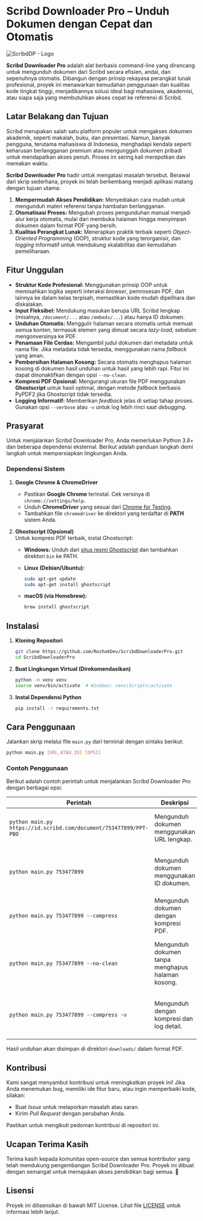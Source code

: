 # Scribd Downloader Pro – Unduh Dokumen dengan Cepat dan Otomatis

![ScribdDP - Logo](https://github.com/user-attachments/assets/62a291cd-4853-4a5d-81cb-9f5692e32479)

**Scribd Downloader Pro** adalah alat berbasis command-line yang dirancang untuk mengunduh dokumen dari Scribd secara efisien, andal, dan sepenuhnya otomatis. Dibangun dengan prinsip rekayasa perangkat lunak profesional, proyek ini menawarkan kemudahan penggunaan dan kualitas kode tingkat tinggi, menjadikannya solusi ideal bagi mahasiswa, akademisi, atau siapa saja yang membutuhkan akses cepat ke referensi di Scribd.

## Latar Belakang dan Tujuan

Scribd merupakan salah satu platform populer untuk mengakses dokumen akademik, seperti makalah, buku, dan presentasi. Namun, banyak pengguna, terutama mahasiswa di Indonesia, menghadapi kendala seperti keharusan berlangganan premium atau mengunggah dokumen pribadi untuk mendapatkan akses penuh. Proses ini sering kali merepotkan dan memakan waktu.

**Scribd Downloader Pro** hadir untuk mengatasi masalah tersebut. Berawal dari skrip sederhana, proyek ini telah berkembang menjadi aplikasi matang dengan tujuan utama:

1. **Mempermudah Akses Pendidikan:** Menyediakan cara mudah untuk mengunduh materi referensi tanpa hambatan berlangganan.
2. **Otomatisasi Proses:** Mengubah proses pengunduhan manual menjadi alur kerja otomatis, mulai dari membuka halaman hingga menyimpan dokumen dalam format PDF yang bersih.
3. **Kualitas Perangkat Lunak:** Menerapkan praktik terbaik seperti _Object-Oriented Programming_ (OOP), struktur kode yang terorganisir, dan _logging_ informatif untuk mendukung skalabilitas dan kemudahan pemeliharaan.

## Fitur Unggulan

- **Struktur Kode Profesional:** Menggunakan prinsip OOP untuk memisahkan logika seperti interaksi _browser_, pemrosesan PDF, dan lainnya ke dalam kelas terpisah, memastikan kode mudah dipelihara dan diskalakan.
- **Input Fleksibel:** Mendukung masukan berupa URL Scribd lengkap (misalnya, `/document/...` atau `/embeds/...`) atau hanya ID dokumen.
- **Unduhan Otomatis:** Menggulir halaman secara otomatis untuk memuat semua konten, termasuk elemen yang dimuat secara _lazy-load_, sebelum mengonversinya ke PDF.
- **Penamaan File Cerdas:** Mengambil judul dokumen dari metadata untuk nama file. Jika metadata tidak tersedia, menggunakan nama _fallback_ yang aman.
- **Pembersihan Halaman Kosong:** Secara otomatis menghapus halaman kosong di dokumen hasil unduhan untuk hasil yang lebih rapi. Fitur ini dapat dinonaktifkan dengan opsi `--no-clean`.
- **Kompresi PDF Opsional:** Mengurangi ukuran file PDF menggunakan **Ghostscript** untuk hasil optimal, dengan metode _fallback_ berbasis PyPDF2 jika Ghostscript tidak tersedia.
- **Logging Informatif:** Memberikan _feedback_ jelas di setiap tahap proses. Gunakan opsi `--verbose` atau `-v` untuk log lebih rinci saat _debugging_.

## Prasyarat

Untuk menjalankan Scribd Downloader Pro, Anda memerlukan Python 3.8+ dan beberapa dependensi eksternal. Berikut adalah panduan langkah demi langkah untuk mempersiapkan lingkungan Anda.

### Dependensi Sistem

1. **Google Chrome & ChromeDriver**  
   
   - Pastikan **Google Chrome** terinstal. Cek versinya di `chrome://settings/help`.  
   - Unduh **ChromeDriver** yang sesuai dari [Chrome for Testing](https://googlechromelabs.github.io/chrome-for-testing/).  
   - Tambahkan file `chromedriver` ke direktori yang terdaftar di **PATH** sistem Anda.

2. **Ghostscript (Opsional)**  
   Untuk kompresi PDF terbaik, instal Ghostscript:  
   
   - **Windows:** Unduh dari [situs resmi Ghostscript](https://www.ghostscript.com/releases/gsdnld.html) dan tambahkan direktori `bin` ke PATH.  
   
   - **Linux (Debian/Ubuntu):**  
     
     ```bash
     sudo apt-get update
     sudo apt-get install ghostscript
     ```
   
   - **macOS (via Homebrew):**  
     
     ```bash
     brew install ghostscript
     ```

## Instalasi

1. **Kloning Repositori**  
   
   ```bash
   git clone https://github.com/RozhakDev/ScribdDownloaderPro.git
   cd ScribdDownloaderPro
   ```

2. **Buat Lingkungan Virtual (Direkomendasikan)**  
   
   ```bash
   python -m venv venv
   source venv/bin/activate  # Windows: venv\Scripts\activate
   ```

3. **Instal Dependensi Python**  
   
   ```bash
   pip install -r requirements.txt
   ```

## Cara Penggunaan

Jalankan skrip melalui file `main.py` dari terminal dengan sintaks berikut:

```bash
python main.py [URL_ATAU_ID] [OPSI]
```

### Contoh Penggunaan

Berikut adalah contoh perintah untuk menjalankan Scribd Downloader Pro dengan berbagai opsi:

| **Perintah**                                                      | **Deskripsi**                                     | **Kegunaan**                                                  |
| ----------------------------------------------------------------- | ------------------------------------------------- | ------------------------------------------------------------- |
| `python main.py https://id.scribd.com/document/753477899/PPT-PBO` | Mengunduh dokumen menggunakan URL lengkap.        | Cocok untuk pengguna yang memiliki URL dokumen Scribd.        |
| `python main.py 753477899`                                        | Mengunduh dokumen menggunakan ID dokumen.         | Praktis jika hanya memiliki ID dokumen tanpa URL lengkap.     |
| `python main.py 753477899 --compress`                             | Mengunduh dokumen dengan kompresi PDF.            | Mengurangi ukuran file PDF untuk hemat penyimpanan.           |
| `python main.py 753477899 --no-clean`                             | Mengunduh dokumen tanpa menghapus halaman kosong. | Menjaga semua halaman, termasuk yang kosong, jika diperlukan. |
| `python main.py 753477899 --compress -v`                          | Mengunduh dengan kompresi dan log detail.         | Membantu melacak proses untuk debugging jika terjadi masalah. |

Hasil unduhan akan disimpan di direktori `downloads/` dalam format PDF.

## Kontribusi

Kami sangat menyambut kontribusi untuk meningkatkan proyek ini! Jika Anda menemukan bug, memiliki ide fitur baru, atau ingin memperbaiki kode, silakan:  

- Buat _Issue_ untuk melaporkan masalah atau saran.  
- Kirim _Pull Request_ dengan perubahan Anda.  

Pastikan untuk mengikuti pedoman kontribusi di repositori ini.

## Ucapan Terima Kasih

Terima kasih kepada komunitas open-source dan semua kontributor yang telah mendukung pengembangan Scribd Downloader Pro. Proyek ini dibuat dengan semangat untuk memajukan akses pendidikan bagi semua. 💙

## Lisensi

Proyek ini dilisensikan di bawah MIT License. Lihat file [LICENSE](LICENSE) untuk informasi lebih lanjut.